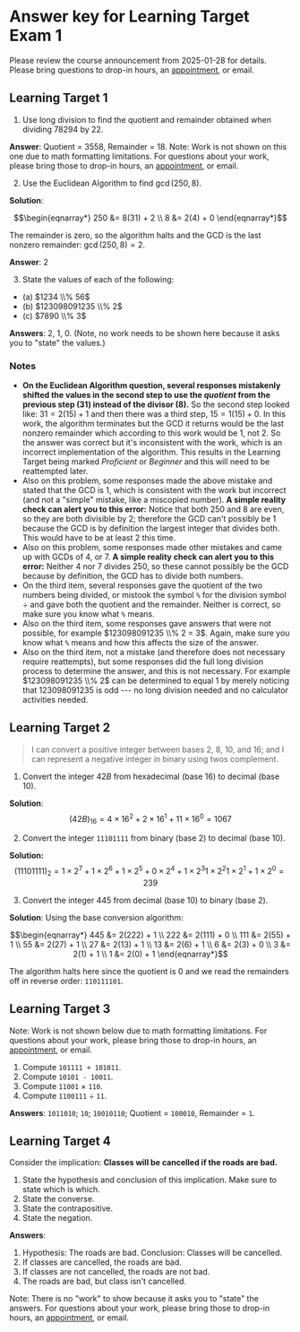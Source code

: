 # Answer key for Learning Target Exam 1

Please review the course announcement from 2025-01-28 for details. Please bring questions to drop-in hours, an [appointment](http://calendly.com/robert-talbert), or email. 

## Learning Target 1

1. Use long division to find the quotient and remainder obtained when dividing $78294$ by $22$.

**Answer**: Quotient = 3558, Remainder = 18. Note: Work is not shown on this one due to math formatting limitations. For questions about your work, please bring those to drop-in hours, an [appointment](http://calendly.com/robert-talbert), or email. 



2. Use the Euclidean Algorithm to find $\gcd(250, 8)$. 

**Solution**: 

$$\begin{eqnarray*}
250 &= 8(31) + 2 \\
8 &= 2(4) + 0
\end{eqnarray*}$$

The remainder is zero, so the algorithm halts and the GCD is the last nonzero remainder: $\gcd(250,8) = 2$. 


**Answer**: 2

3. State the values of each of the following: 

- (a) $1234  \\% 56$ 
- (b) $123098091235 \\% 2$
- (c) $7890 \\% 3$

**Answers**: 2, 1, 0. (Note, no work needs to be shown here because it asks you to "state" the values.) 

### Notes 

- **On the Euclidean Algorithm question, several responses mistakenly shifted the values in the second step to use the *quotient* from the previous step (31) instead of the divisor (8).** So the second step looked like: $31 = 2(15) + 1$ and then there was a third step, $15 = 1(15) + 0$. In this work, the algorithm terminates but the GCD it returns would be the last nonzero remainder which according to this work would be 1, not 2. So the answer was correct but it's inconsistent with the work, which is an incorrect implementation of the algorithm. This results in the Learning Target being marked *Proficient* or *Beginner* and this will need to be reattempted later. 
- Also on this problem, some responses made the above mistake and stated that the GCD is 1, which is consistent with the work but incorrect (and not a "simple" mistake, like a miscopied number). **A simple reality check can alert you to this error:** Notice that both 250 and 8 are even, so they are both divisible by 2; therefore the GCD can't possibly be 1 because the GCD is by definition the largest integer that divides both. This would have to be at least 2 this time. 
- Also on this problem, some responses made other mistakes and came up with GCDs of 4, or 7. **A simple reality check can alert you to this error:** Neither 4 nor 7 divides 250, so these cannot possibly be the GCD because by definition, the GCD has to divide both numbers. 
- On the third item, several responses gave the quotient of the two numbers being divided, or mistook the symbol `%` for the division symbol $\div$ and gave both the quotient and the remainder. Neither is correct, so make sure you know what `%` means. 
- Also on the third item, some responses gave answers that were not possible, for example $123098091235 \\% 2 = 3$. Again, make sure you know what `%` means and how this affects the size of the answer. 
- Also on the third item, not a mistake (and therefore does not necessary require reattempts), but some responses did the full long division process to determine the answer, and this is not necessary. For example $123098091235 \\% 2$ can be determined to equal 1 by merely noticing that $123098091235$ is odd --- no long division needed and no calculator activities needed. 


## Learning Target 2

>I can convert a positive integer between bases 2, 8, 10, and 16; and I can represent a negative integer in binary using twos complement.

1. Convert the integer $42B$ from hexadecimal (base 16) to decimal (base 10). 

**Solution**: 
$$(42B)_{16} = 4 \times 16^2 + 2 \times 16^1 + 11 \times 16^0 = 1067$$


2. Convert the integer `11101111` from binary (base 2) to decimal (base 10). 

**Solution:** 
$$(11101111)_2 = 1 \times 2^7 + 1 \times 2^6 + 1 \times 2^5 + 0 \times 2^4 + 1 \times 2^3 1 \times 2^2 1 \times 2^1 + 1 \times 2^0 = 239$$

3. Convert the integer 445 from decimal (base 10) to binary (base 2). 

**Solution**: Using the base conversion algorithm: 

$$\begin{eqnarray*}
445 &= 2(222) + 1 \\
222 &= 2(111) + 0 \\
111 &= 2(55) + 1 \\ 
55 &= 2(27) + 1 \\
27 &= 2(13) + 1 \\
13 &= 2(6) + 1 \\
6 &= 2(3) + 0 \\
3 &= 2(1) + 1 \\
1 &= 2(0) + 1
\end{eqnarray*}$$

The algorithm halts here since the quotient is $0$ and we read the remainders off in reverse order: `110111101`. 


## Learning Target 3

Note: Work is not shown below due to math formatting limitations. For questions about your work, please bring those to drop-in hours, an [appointment](http://calendly.com/robert-talbert), or email. 

1. Compute `101111 + 101011`.
2. Compute `10101 - 10011`. 
3. Compute `11001` $\times$ `110`. 
4. Compute `1100111` $\div$ `11`. 

**Answers**: `1011010`; `10`; `10010110`; Quotient = `100010`, Remainder = `1`. 


## Learning Target 4

Consider the implication: **Classes will be cancelled if the roads are bad.** 

1. State the hypothesis and conclusion of this implication. Make sure to state which is which. 
2. State the converse. 
3. State the contrapositive. 
4. State the negation. 

**Answers**: 
1. Hypothesis: The roads are bad. Conclusion: Classes will be cancelled. 
2. If classes are cancelled, the roads are bad. 
3. If classes are not cancelled, the roads are not bad. 
4. The roads are bad, but class isn't cancelled. 

Note: There is no "work" to show because it asks you to "state" the answers. For questions about your work, please bring those to drop-in hours, an [appointment](http://calendly.com/robert-talbert), or email. 
